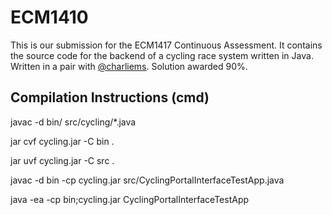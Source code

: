# ECM1410
This is our submission for the ECM1417 Continuous Assessment. It contains the source code for the backend of a cycling race system written in Java. Written in a pair with [@charliems](https://www.github.com/charliems). Solution awarded 90%.

## Compilation Instructions (cmd)

javac -d bin/ src/cycling/*.java

jar cvf cycling.jar -C bin .

jar uvf cycling.jar -C src .

javac -d bin -cp cycling.jar src/CyclingPortalInterfaceTestApp.java

java -ea -cp bin;cycling.jar CyclingPortalInterfaceTestApp
